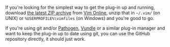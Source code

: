 If you're looking for the simplest way to get the plug-in up and running, download [the latest ZIP archive](http://peterodding.com/code/vim/downloads/easytags.zip) from [Vim Online](http://www.vim.org/scripts/script.php?script_id=3114), unzip that in `~/.vim/` (on UNIX) or `%USERPROFILE%\vimfiles` (on Windows) and you're good to go.

If you're using git and/or [Pathogen](http://www.vim.org/scripts/script.php?script_id=2332), [Vundle](https://github.com/gmarik/vundle) or a similar plug-in manager and want to keep the plug-in up to date using git, you can use the GitHub repository directly, it should just work.
